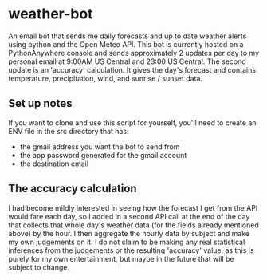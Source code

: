 # weather-bot
An email bot that sends me daily forecasts and up to date weather alerts using python and the Open Meteo API.
This bot is currently hosted on a PythonAnywhere console and sends approximately 2 updates per day to my personal email at 9:00AM US Central and 23:00 US Central. The second update is an 'accuracy' calculation.
It gives the day's forecast and contains temperature, precipitation, wind, and sunrise / sunset data. 

## Set up notes
If you want to clone and use this script for yourself, you'll need to create an ENV file in the src directory that has:
- the gmail address you want the bot to send from
- the app password generated for the gmail account
- the destination email

## The accuracy calculation
I had become mildly interested in seeing how the forecast I get from the API would fare each day, so I added in a second API call at the end of the day that collects
that whole day's weather data (for the fields already mentioned above) by the hour. I then aggregate the hourly data by subject and make my own judgements on it. I do not 
claim to be making any real statistical inferences from the judgements or the resulting 'accuracy' value, as this is purely for my own entertainment, but maybe in the 
future that will be subject to change. 
